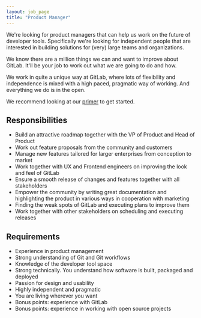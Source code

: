 ```yaml
---
layout: job_page
title: "Product Manager"
---
```


We're looking for product managers that can help us work on the future of
developer tools. Specifically we're looking for independent people that are
interested in building solutions for (very) large teams and organizations.

We know there are a million things we can and want to improve about GitLab.
It'll be your job to work out what we are going to do and how.

We work in quite a unique way at GitLab, where lots of flexibility and
independence is mixed with a high paced, pragmatic way of working. And
everything we do is in the open.

We recommend looking at our [primer](https://about.gitlab.com/primer)
to get started.

## Responsibilities

- Build an attractive roadmap together with the VP of Product and Head of Product
- Work out feature proposals from the community and customers
- Manage new features tailored for larger enterprises from conception to market
- Work together with UX and Frontend engineers on improving the look and feel of GitLab
- Ensure a smooth release of changes and features together with all stakeholders
- Empower the community by writing great documentation and highlighting the product in various ways in cooperation with marketing
- Finding the weak spots of GitLab and executing plans to improve them
- Work together with other stakeholders on scheduling and executing releases

## Requirements

- Experience in product management
- Strong understanding of Git and Git workflows
- Knowledge of the developer tool space
- Strong technically. You understand how software is built, packaged and deployed
- Passion for design and usability
- Highly independent and pragmatic
- You are living wherever you want
- Bonus points: experience with GitLab
- Bonus points: experience in working with open source projects
